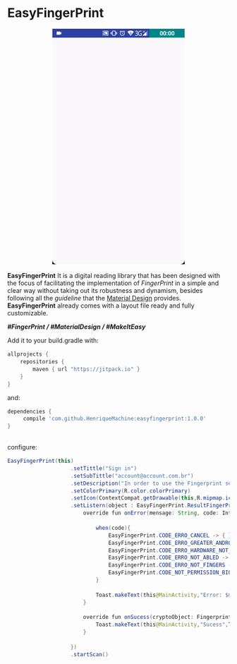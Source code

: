 # EasyFingerPrint

<p align="center">
  <img src="https://github.com/HenriqueMachine/EasyFingerPrint/blob/master/images/ezgif.com-video-to-gif.gif" width="300"/></p>

**EasyFingerPrint** 
It is a digital reading library that has been designed with the focus of facilitating the implementation of *FingerPrint* in a simple and clear way without taking out its robustness and dynamism, besides following all the *guideline* that the 
[Material Design](https://material.io/design/platform-guidance/android-fingerprint.html) provides.
**EasyFingerPrint** already comes with a layout file ready and fully customizable.<br>

***#FingerPrint / #MaterialDesign / #MakeItEasy***

Add it to your build.gradle with:
```gradle
allprojects {
    repositories {
        maven { url "https://jitpack.io" }
    }
}
```
and:
 
```gradle
dependencies {
     compile 'com.github.HenriqueMachine:easyfingerprint:1.0.0'
}
 
```
configure:

```java
EasyFingerPrint(this)
                    .setTittle("Sign in")
                    .setSubTittle("account@account.com.br")
                    .setDescription("In order to use the Fingerprint sensor we need your authorization first.e")
                    .setColorPrimary(R.color.colorPrimary)
                    .setIcon(ContextCompat.getDrawable(this,R.mipmap.ic_launcher_round))
                    .setListern(object : EasyFingerPrint.ResultFingerPrintListern{
                        override fun onError(mensage: String, code: Int) {

                            when(code){
                                EasyFingerPrint.CODE_ERRO_CANCEL -> { } // TO DO
                                EasyFingerPrint.CODE_ERRO_GREATER_ANDROID_M -> { } // TO DO
                                EasyFingerPrint.CODE_ERRO_HARDWARE_NOT_SUPPORTED -> { } // TO DO
                                EasyFingerPrint.CODE_ERRO_NOT_ABLED -> { } // TO DO
                                EasyFingerPrint.CODE_ERRO_NOT_FINGERS -> { } // TO DO
                                EasyFingerPrint.CODE_NOT_PERMISSION_BIOMETRIC -> { } // TO DO
                            }

                            Toast.makeText(this@MainActivity,"Error: $mensage / $code",Toast.LENGTH_SHORT).show()
                        }

                        override fun onSucess(cryptoObject: FingerprintManagerCompat.CryptoObject?) {
                            Toast.makeText(this@MainActivity,"Sucess",Toast.LENGTH_SHORT).show()
                        }

                    })
                    .startScan()
```
